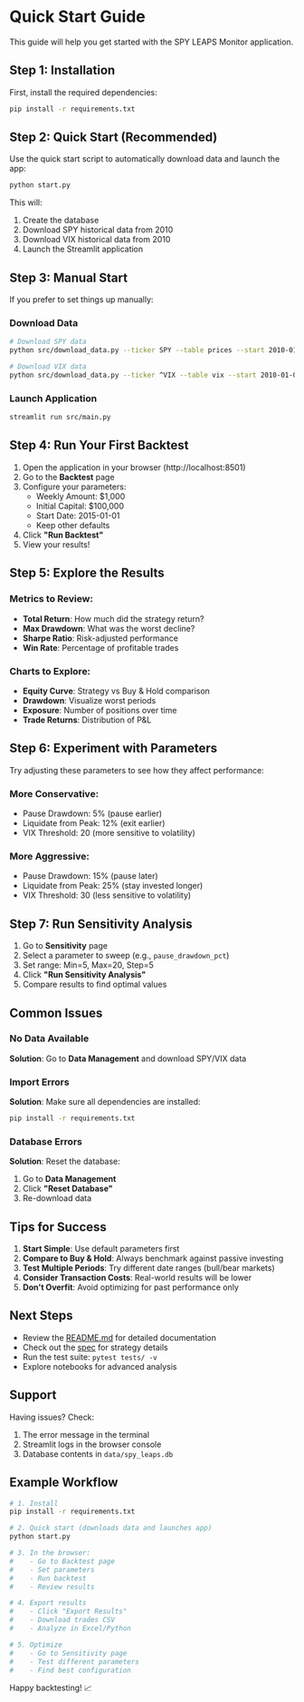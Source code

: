 # Quick Start Guide

This guide will help you get started with the SPY LEAPS Monitor application.

## Step 1: Installation

First, install the required dependencies:

```bash
pip install -r requirements.txt
```

## Step 2: Quick Start (Recommended)

Use the quick start script to automatically download data and launch the app:

```bash
python start.py
```

This will:
1. Create the database
2. Download SPY historical data from 2010
3. Download VIX historical data from 2010
4. Launch the Streamlit application

## Step 3: Manual Start

If you prefer to set things up manually:

### Download Data

```bash
# Download SPY data
python src/download_data.py --ticker SPY --table prices --start 2010-01-01

# Download VIX data
python src/download_data.py --ticker ^VIX --table vix --start 2010-01-01
```

### Launch Application

```bash
streamlit run src/main.py
```

## Step 4: Run Your First Backtest

1. Open the application in your browser (http://localhost:8501)
2. Go to the **Backtest** page
3. Configure your parameters:
   - Weekly Amount: $1,000
   - Initial Capital: $100,000
   - Start Date: 2015-01-01
   - Keep other defaults
4. Click **"Run Backtest"**
5. View your results!

## Step 5: Explore the Results

### Metrics to Review:
- **Total Return**: How much did the strategy return?
- **Max Drawdown**: What was the worst decline?
- **Sharpe Ratio**: Risk-adjusted performance
- **Win Rate**: Percentage of profitable trades

### Charts to Explore:
- **Equity Curve**: Strategy vs Buy & Hold comparison
- **Drawdown**: Visualize worst periods
- **Exposure**: Number of positions over time
- **Trade Returns**: Distribution of P&L

## Step 6: Experiment with Parameters

Try adjusting these parameters to see how they affect performance:

### More Conservative:
- Pause Drawdown: 5% (pause earlier)
- Liquidate from Peak: 12% (exit earlier)
- VIX Threshold: 20 (more sensitive to volatility)

### More Aggressive:
- Pause Drawdown: 15% (pause later)
- Liquidate from Peak: 25% (stay invested longer)
- VIX Threshold: 30 (less sensitive to volatility)

## Step 7: Run Sensitivity Analysis

1. Go to **Sensitivity** page
2. Select a parameter to sweep (e.g., `pause_drawdown_pct`)
3. Set range: Min=5, Max=20, Step=5
4. Click **"Run Sensitivity Analysis"**
5. Compare results to find optimal values

## Common Issues

### No Data Available
**Solution**: Go to **Data Management** and download SPY/VIX data

### Import Errors
**Solution**: Make sure all dependencies are installed:
```bash
pip install -r requirements.txt
```

### Database Errors
**Solution**: Reset the database:
1. Go to **Data Management**
2. Click **"Reset Database"**
3. Re-download data

## Tips for Success

1. **Start Simple**: Use default parameters first
2. **Compare to Buy & Hold**: Always benchmark against passive investing
3. **Test Multiple Periods**: Try different date ranges (bull/bear markets)
4. **Consider Transaction Costs**: Real-world results will be lower
5. **Don't Overfit**: Avoid optimizing for past performance only

## Next Steps

- Review the [README.md](README.md) for detailed documentation
- Check out the [spec](spy-leaps-monitor-spec.md) for strategy details
- Run the test suite: `pytest tests/ -v`
- Explore notebooks for advanced analysis

## Support

Having issues? Check:
1. The error message in the terminal
2. Streamlit logs in the browser console
3. Database contents in `data/spy_leaps.db`

## Example Workflow

```bash
# 1. Install
pip install -r requirements.txt

# 2. Quick start (downloads data and launches app)
python start.py

# 3. In the browser:
#    - Go to Backtest page
#    - Set parameters
#    - Run backtest
#    - Review results

# 4. Export results
#    - Click "Export Results"
#    - Download trades CSV
#    - Analyze in Excel/Python

# 5. Optimize
#    - Go to Sensitivity page
#    - Test different parameters
#    - Find best configuration
```

Happy backtesting! 📈
